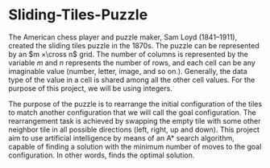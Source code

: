 # Sliding-Tiles-Puzzle

The American chess player and puzzle maker, Sam Loyd (1841–1911), created the sliding tiles puzzle in the 1870s. The puzzle can be represented by an $m ×\cross n$ grid. The number of columns is represented by the variable $m$ and $n$ represents the number of rows, and each cell can be any imaginable value (number, letter, image, and so on.). Generally, the data type of the value in a cell is shared among all the other cell values. For the purpose of this project, we will be using integers.

The purpose of the puzzle is to rearrange the initial configuration of the tiles to match another configuration that we will call the goal configuration. The rearrangement task is achieved by swapping the empty tile with some other neighbor tile in all possible directions (left, right, up and down). This project aim to use artificial intelligence by means of an A* search algorithm, capable of finding a solution with the minimum number of moves to the goal configuration. In other words, finds the optimal solution.
